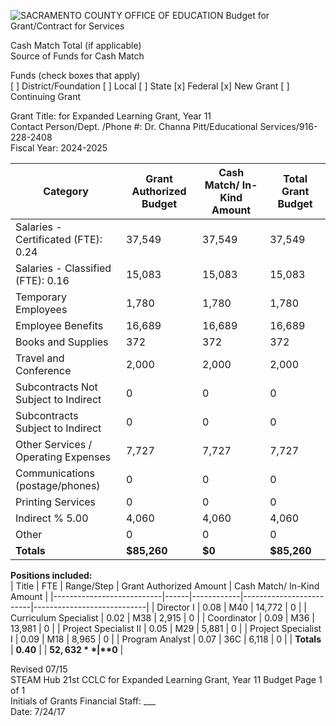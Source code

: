 <!-- Page 1 -->
![SACRAMENTO COUNTY OFFICE OF EDUCATION Budget for Grant/Contract for Services](https://via.placeholder.com/768x992.png?text=SACRAMENTO+COUNTY+OFFICE+OF+EDUCATION+Budget+for+Grant/Contract+for+Services)

Cash Match Total (if applicable)  
Source of Funds for Cash Match  

Funds (check boxes that apply)  
[ ] District/Foundation  [ ] Local  [ ] State  [x] Federal  [x] New Grant  [ ] Continuing Grant  

Grant Title: for Expanded Learning Grant, Year 11  
Contact Person/Dept. /Phone #: Dr. Channa Pitt/Educational Services/916-228-2408  
Fiscal Year: 2024-2025  

| Category                                   | Grant Authorized Budget | Cash Match/ In-Kind Amount | Total Grant Budget |
|--------------------------------------------|-------------------------|----------------------------|--------------------|
| Salaries - Certificated (FTE): 0.24       | 37,549                  | 37,549                     | 37,549             |
| Salaries - Classified (FTE): 0.16          | 15,083                  | 15,083                     | 15,083             |
| Temporary Employees                        | 1,780                   | 1,780                      | 1,780              |
| Employee Benefits                          | 16,689                  | 16,689                     | 16,689             |
| Books and Supplies                         | 372                     | 372                        | 372                |
| Travel and Conference                      | 2,000                   | 2,000                      | 2,000              |
| Subcontracts Not Subject to Indirect       | 0                       | 0                          | 0                  |
| Subcontracts Subject to Indirect           | 0                       | 0                          | 0                  |
| Other Services / Operating Expenses        | 7,727                   | 7,727                      | 7,727              |
| Communications (postage/phones)           | 0                       | 0                          | 0                  |
| Printing Services                          | 0                       | 0                          | 0                  |
| Indirect % 5.00                           | 4,060                   | 4,060                      | 4,060              |
| Other                                      | 0                       | 0                          | 0                  |
| **Totals**                                 | **$85,260**            | **$0**                    | **$85,260**        |

**Positions included:**  
| Title                     | FTE  | Range/Step | Grant Authorized Amount | Cash Match/ In-Kind Amount |
|---------------------------|------|------------|-------------------------|----------------------------|
| Director I                | 0.08 | M40        | 14,772                  | 0                          |
| Curriculum Specialist      | 0.02 | M38        | 2,915                   | 0                          |
| Coordinator               | 0.09 | M36        | 13,981                  | 0                          |
| Project Specialist II     | 0.05 | M29        | 5,881                   | 0                          |
| Project Specialist I      | 0.09 | M18        | 8,965                   | 0                          |
| Program Analyst           | 0.07 | 36C        | 6,118                   | 0                          |
| **Totals**               | **0.40** |            | **$52,632**            | **$0**                    |

Revised 07/15  
STEAM Hub 21st CCLC for Expanded Learning Grant, Year 11 Budget Page 1 of 1  
Initials of Grants Financial Staff: ___  
Date: 7/24/17  
